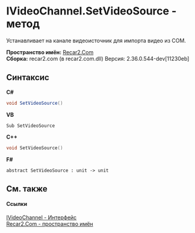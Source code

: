 # IVideoChannel.SetVideoSource - метод
 

Устанавливает на канале видеоисточник для импорта видео из COM.

**Пространство имён:**&nbsp;<a href="68726a4f-5108-9c67-8918-cc6a6e73f216">Recar2.Com</a><br />**Сборка:**&nbsp;recar2.com (в recar2.com.dll) Версия: 2.36.0.544-dev[11230eb]

## Синтаксис

**C#**<br />
``` C#
void SetVideoSource()
```

**VB**<br />
``` VB
Sub SetVideoSource
```

**C++**<br />
``` C++
void SetVideoSource()
```

**F#**<br />
``` F#
abstract SetVideoSource : unit -> unit 

```


## См. также


#### Ссылки
<a href="56c8fb91-c4ca-188b-b3b2-11193d12b7b6">IVideoChannel - Интерфейс</a><br /><a href="68726a4f-5108-9c67-8918-cc6a6e73f216">Recar2.Com - пространство имён</a><br />